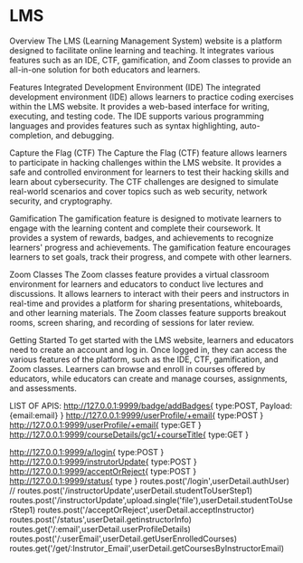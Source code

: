 # LMS

Overview
The LMS (Learning Management System) website is a platform designed to facilitate online learning and teaching. It integrates various features such as an IDE, CTF, gamification, and Zoom classes to provide an all-in-one solution for both educators and learners.


Features
Integrated Development Environment (IDE)
The integrated development environment (IDE) allows learners to practice coding exercises within the LMS website. It provides a web-based interface for writing, executing, and testing code. The IDE supports various programming languages and provides features such as syntax highlighting, auto-completion, and debugging.

Capture the Flag (CTF)
The Capture the Flag (CTF) feature allows learners to participate in hacking challenges within the LMS website. It provides a safe and controlled environment for learners to test their hacking skills and learn about cybersecurity. The CTF challenges are designed to simulate real-world scenarios and cover topics such as web security, network security, and cryptography.

Gamification
The gamification feature is designed to motivate learners to engage with the learning content and complete their coursework. It provides a system of rewards, badges, and achievements to recognize learners' progress and achievements. The gamification feature encourages learners to set goals, track their progress, and compete with other learners.

Zoom Classes
The Zoom classes feature provides a virtual classroom environment for learners and educators to conduct live lectures and discussions. It allows learners to interact with their peers and instructors in real-time and provides a platform for sharing presentations, whiteboards, and other learning materials. The Zoom classes feature supports breakout rooms, screen sharing, and recording of sessions for later review.

Getting Started
To get started with the LMS website, learners and educators need to create an account and log in. Once logged in, they can access the various features of the platform, such as the IDE, CTF, gamification, and Zoom classes. Learners can browse and enroll in courses offered by educators, while educators can create and manage courses, assignments, and assessments.


LIST OF APIS:
http://127.0.0.1:9999/badge/addBadges{
    type:POST,
    Payload:{email:email}
}
http://127.0.0.1:9999/userProfile/+email{
    type:POST
}
http://127.0.0.1:9999/userProfile/+email{
    type:GET
}
http://127.0.0.1:9999/courseDetails/gc1/+courseTitle{
    type:GET
}

http://127.0.0.1:9999/a/login{
    type:POST
}
http://127.0.0.1:9999/instrutorUpdate{
    type:POST
}
http://127.0.0.1:9999/acceptOrReject{
    type:POST
}
http://127.0.0.1:9999/status{
    type
}
routes.post('/login',userDetail.authUser)
// routes.post('/instructorUpdate',userDetail.studentToUserStep1)
routes.post('/instructorUpdate',upload.single('file'),userDetail.studentToUserStep1)
routes.post('/acceptOrReject',userDetail.acceptInstructor)
routes.post('/status',userDetail.getinstructorInfo)
routes.get('/:email',userDetail.userProfileDetails)
routes.post('/:userEmail',userDetail.getUserEnrolledCourses)
routes.get('/get/:Instrutor_Email',userDetail.getCoursesByInstructorEmail)